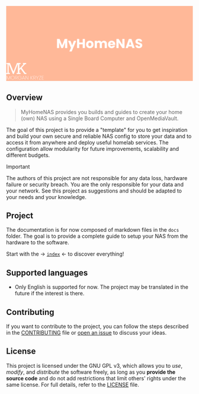 ![screenshot](./docs/assets/img/presentation.png)

## Overview

> MyHomeNAS provides you builds and guides to create your home (own) NAS using a Single Board Computer and OpenMediaVault.

The goal of this project is to provide a "template" for you to get inspiration and build your own secure and reliable NAS config to store your data and to access it from anywhere and deploy useful homelab services. The configuration allow modularity for future improvements, scalability and different budgets.

> [!IMPORTANT]
> The authors of this project are not responsible for any data loss, hardware failure or security breach. You are the only responsible for your data and your network. See this project as suggestions and should be adapted to your needs and your knowledge.

## Project

The documentation is for now composed of markdown files in the `docs` folder. The goal is to provide a complete guide to setup your NAS from the hardware to the software.

Start with the -> [`index`](./docs/index.md) <- to discover everything!

## Supported languages

- Only English is supported for now. The project may be translated in the future if the interest is there.

## Contributing

If you want to contribute to the project, you can follow the steps described in the [CONTRIBUTING](./.github/CONTRIBUTING.md) file or [open an issue](https://github.com/MorganKryze/MyHomeNAS/issues) to discuss your ideas.

## License

This project is licensed under the GNU GPL v3, which allows you to _use_, _modify_, and _distribute_ the software freely, as long as you **provide the source code** and do not add restrictions that limit others' rights under the same license. For full details, refer to the [LICENSE](LICENSE) file.
